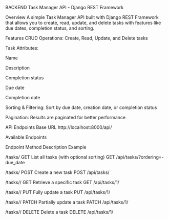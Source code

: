 BACKEND Task Manager API - Django REST Framework

Overview
A simple Task Manager API built with Django REST Framework that allows you to create, read, update, and delete tasks with features like due dates, completion status, and sorting.

Features
CRUD Operations: Create, Read, Update, and Delete tasks

Task Attributes:

Name

Description

Completion status

Due date

Completion date

Sorting & Filtering: Sort by due date, creation date, or completion status

Pagination: Results are paginated for better performance

API Endpoints
Base URL
http://localhost:8000/api/

Available Endpoints

Endpoint	Method	Description	Example

/tasks/	GET	List all tasks (with optional sorting)	GET /api/tasks/?ordering=-due_date

/tasks/	POST	Create a new task	POST /api/tasks/

/tasks/<id>/	GET	Retrieve a specific task	GET /api/tasks/1/

/tasks/<id>/	PUT	Fully update a task	PUT /api/tasks/1/

/tasks/<id>/	PATCH	Partially update a task	PATCH /api/tasks/1/

/tasks/<id>/	DELETE	Delete a task	DELETE /api/tasks/1/
